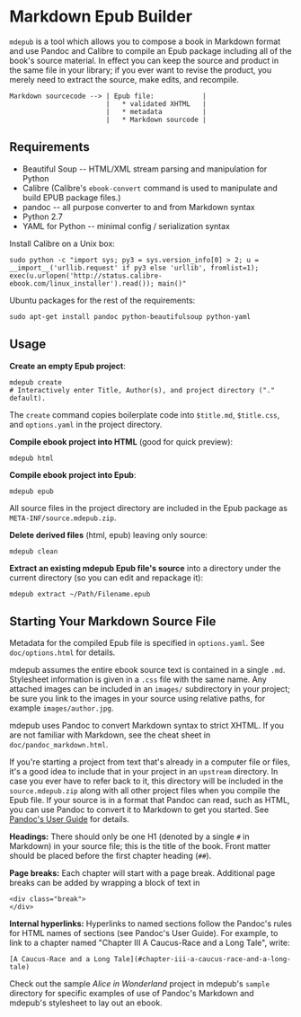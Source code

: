 # Markdown Epub Builder


`mdepub` is a tool which allows you to compose a book in Markdown format
and use Pandoc and Calibre to compile an Epub package including all of
the book's source material. In effect you can keep the source and
product in the same file in your library; if you ever want to revise the
product, you merely need to extract the source, make edits, and
recompile.

    Markdown sourcecode --> | Epub file:            |
                            |   * validated XHTML   |
                            |   * metadata          |
                            |   * Markdown sourcode |


## Requirements


* Beautiful Soup -- HTML/XML stream parsing and manipulation for Python
* Calibre (Calibre's `ebook-convert` command is used to manipulate and
  build EPUB package files.)
* pandoc -- all purpose converter to and from Markdown syntax
* Python 2.7
* YAML for Python -- minimal config / serialization syntax

Install Calibre on a Unix box:

    sudo python -c "import sys; py3 = sys.version_info[0] > 2; u = __import__('urllib.request' if py3 else 'urllib', fromlist=1); exec(u.urlopen('http://status.calibre-ebook.com/linux_installer').read()); main()"

Ubuntu packages for the rest of the requirements:

    sudo apt-get install pandoc python-beautifulsoup python-yaml


## Usage


**Create an empty Epub project**:

    mdepub create
    # Interactively enter Title, Author(s), and project directory ("." default).

The `create` command copies boilerplate code into `$title.md`,
`$title.css`, and `options.yaml` in the project directory.

**Compile ebook project into HTML** (good for quick
preview):

    mdepub html

**Compile ebook project into Epub**:

    mdepub epub

All source files in the project directory are included in the Epub
package as `META-INF/source.mdepub.zip`.

**Delete derived files** (html, epub) leaving only source:

    mdepub clean

**Extract an existing mdepub Epub file's source** into a directory under
the current directory (so you can edit and repackage it):

    mdepub extract ~/Path/Filename.epub


## Starting Your Markdown Source File


Metadata for the compiled Epub file is specified in `options.yaml`. See
`doc/options.html` for details.

mdepub assumes the entire ebook source text is contained in a single
`.md`. Stylesheet information is given in a `.css` file with the same
name. Any attached images can be included in an `images/` subdirectory
in your project; be sure you link to the images in your source using
relative paths, for example `images/author.jpg`.

mdepub uses Pandoc to convert Markdown syntax to strict XHTML. If you
are not familiar with Markdown, see the cheat sheet in
`doc/pandoc_markdown.html`.

If you're starting a project from text that's already in a computer file
or files, it's a good idea to include that in your project in an
`upstream` directory. In case you ever have to refer back to it, this
directory will be included in the `source.mdepub.zip` along with all
other project files when you compile the Epub file. If your source is in
a format that Pandoc can read, such as HTML, you can use Pandoc to
convert it to Markdown to get you started. See
[Pandoc's User Guide](http://johnmacfarlane.net/pandoc/README.html) for
details.

**Headings:** There should only be one H1 (denoted by a single `#` in Markdown) in
your source file; this is the title of the book. Front matter should be
placed before the first chapter heading (`##`).

**Page breaks:** Each chapter will start with a page break. Additional
page breaks can be added by wrapping a block of text in

    <div class="break">
    </div>

**Internal hyperlinks:** Hyperlinks to named sections follow the
Pandoc's rules for HTML names of sections (see Pandoc's User Guide). For
example, to link to a chapter named "Chapter III A Caucus-Race and a
Long Tale", write:

    [A Caucus-Race and a Long Tale](#chapter-iii-a-caucus-race-and-a-long-tale)

Check out the sample *Alice in Wonderland* project in mdepub's
`sample` directory for specific examples of use of Pandoc's Markdown and
mdepub's stylesheet to lay out an ebook.
